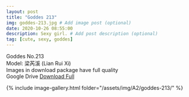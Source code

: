 ```yaml
---
layout: post
title: "Goddes 213"
img: goddes-213.jpg # Add image post (optional)
date: 2020-10-26 08:55:00
description: Sexy girl. # Add post description (optional)
tag: [cute, sexy, goddes]
---
```

Goddes No.213  
Model: 梁芮溪 (Lian Rui Xi)                  
Images in download package have full quality                    
Google Drive [Download Full](http://gestyy.com/erkesZ)

{% include image-gallery.html folder="/assets/img/A2/goddes-213/" %}
